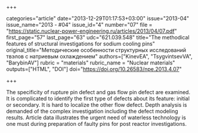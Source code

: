 +++

categories="article"
date="2013-12-29T01:17:53+03:00"
issue="2013-04"
issue_name="2013 - #04"
issue_id="4"
number="07"
file = "https://static.nuclear-power-engineering.ru/articles/2013/04/07.pdf"
first_page="57"
last_page="63"
udc="621.039.548"
title="The methodical features of structural investigations for sodium cooling pins"
original_title="Методические особенности структурных исследований твэлов с натриевым охлаждением"
authors=["KinevEA", "TsygvintsevVA", "BarybinAV"]
rubric = "materials"
rubric_name = "Nuclear materials"
outputs=["HTML", "DOI"]
doi="https://doi.org/10.26583/npe.2013.4.07"

+++

The specificity of rupture pin defect and gas flow pin defect are examined. It is complicated to identify the first type of defects about its feature: initial or secondary. It is hard to localize the other flow defect. Depth analysis is demanded of the complex investigation including the defect modeling results. Article data illustrates the urgent need of waterless technology is one must during preparation of faulty pins for post reactor investigations.